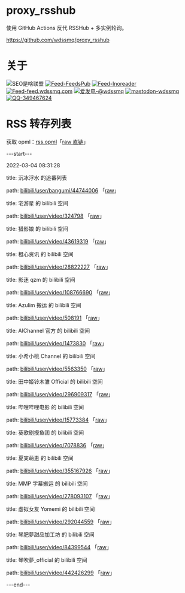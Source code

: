 # proxy_rsshub

使用 GitHub Actions 反代 RSSHub + 多实例轮询。

https://github.com/wdssmq/proxy_rsshub

# 关于

<p><img src="https://img.shields.io/badge/-SEO%E6%98%AF%E5%95%A5%E8%81%94%E7%9B%9F-yellowgreen" title="SEO是啥联盟" alt="SEO是啥联盟"> <a target="_blank" title="Feed-FeedsPub" href="https://feeds.pub/feed/https%3A%2F%2Fwww.wdssmq.com%2Ffeed.php"><img src="https://img.shields.io/badge/Feed-FeedsPub-brightgreen" title="Feed-FeedsPub" alt="Feed-FeedsPub"></a> <a target="_blank" title="Feed-Inoreader" href="https://www.innoreader.com/feed/https%3A%2F%2Fwww.wdssmq.com%2Ffeed.php"><img src="https://img.shields.io/badge/Feed-Inoreader-blue" title="Feed-Inoreader" alt="Feed-Inoreader"></a> <a target="_blank" title="Feed-feed.wdssmq.com" href="https://feed.wdssmq.com"><img src="https://img.shields.io/badge/Feed-feed.wdssmq.com-yellow" title="Feed-feed.wdssmq.com" alt="Feed-feed.wdssmq.com"></a> <a target="_blank" title="爱发电-@wdssmq" href="https://afdian.net/@wdssmq"><img src="https://img.shields.io/badge/%E7%88%B1%E5%8F%91%E7%94%B5-%40wdssmq-blueviolet" title="爱发电-@wdssmq" alt="爱发电-@wdssmq"></a> <a target="_blank" title="mastodon-wdssmq" href="https://wxw.moe/@wdssmq"><img src="https://img.shields.io/mastodon/follow/142218?domain=https%3A%2F%2Fwxw.moe%2F" title="mastodon-wdssmq" alt="mastodon-wdssmq"></a> <a target="_blank" title="QQ-349467624" href="https://wpa.qq.com/msgrd?v=3&uin=349467624&site=qq&menu=yes"><img src="https://img.shields.io/badge/QQ-349467624-0086F9" title="QQ-349467624" alt="QQ-349467624"></a></p>

# RSS 转存列表

获取 opml：[rss.opml](rss.opml "查看 opml")「[raw 直链](rss.opml?raw=true "raw 直链")」

---start---

2022-03-04 08:31:28

title: 沉冰浮水 的追番列表

path: [bilibili/user/bangumi/44744006](xml/bilibili_user_bangumi_44744006.xml "沉冰浮水 的追番列表") 「[raw](xml/bilibili_user_bangumi_44744006.xml?raw=true "沉冰浮水 的追番列表")」

title: 宅游星 的 bilibili 空间

path: [bilibili/user/video/324798](xml/bilibili_user_video_324798.xml "宅游星 的 bilibili 空间") 「[raw](xml/bilibili_user_video_324798.xml?raw=true "宅游星 的 bilibili 空间")」

title: 猎影娘 的 bilibili 空间

path: [bilibili/user/video/43619319](xml/bilibili_user_video_43619319.xml "猎影娘 的 bilibili 空间") 「[raw](xml/bilibili_user_video_43619319.xml?raw=true "猎影娘 的 bilibili 空间")」

title: 橙心资讯 的 bilibili 空间

path: [bilibili/user/video/28822227](xml/bilibili_user_video_28822227.xml "橙心资讯 的 bilibili 空间") 「[raw](xml/bilibili_user_video_28822227.xml?raw=true "橙心资讯 的 bilibili 空间")」

title: 影迷 qzm 的 bilibili 空间

path: [bilibili/user/video/108766690](xml/bilibili_user_video_108766690.xml "影迷 qzm 的 bilibili 空间") 「[raw](xml/bilibili_user_video_108766690.xml?raw=true "影迷 qzm 的 bilibili 空间")」

title: Azulim 搬运 的 bilibili 空间

path: [bilibili/user/video/508191](xml/bilibili_user_video_508191.xml "Azulim 搬运 的 bilibili 空间") 「[raw](xml/bilibili_user_video_508191.xml?raw=true "Azulim 搬运 的 bilibili 空间")」

title: AIChannel 官方 的 bilibili 空间

path: [bilibili/user/video/1473830](xml/bilibili_user_video_1473830.xml "AIChannel 官方 的 bilibili 空间") 「[raw](xml/bilibili_user_video_1473830.xml?raw=true "AIChannel 官方 的 bilibili 空间")」

title: 小希小桃 Channel 的 bilibili 空间

path: [bilibili/user/video/5563350](xml/bilibili_user_video_5563350.xml "小希小桃 Channel 的 bilibili 空间") 「[raw](xml/bilibili_user_video_5563350.xml?raw=true "小希小桃 Channel 的 bilibili 空间")」

title: 田中姬铃木雏 Official 的 bilibili 空间

path: [bilibili/user/video/296909317](xml/bilibili_user_video_296909317.xml "田中姬铃木雏 Official 的 bilibili 空间") 「[raw](xml/bilibili_user_video_296909317.xml?raw=true "田中姬铃木雏 Official 的 bilibili 空间")」

title: 哔哩哔哩电影 的 bilibili 空间

path: [bilibili/user/video/15773384](xml/bilibili_user_video_15773384.xml "哔哩哔哩电影 的 bilibili 空间") 「[raw](xml/bilibili_user_video_15773384.xml?raw=true "哔哩哔哩电影 的 bilibili 空间")」

title: 葵歌剧摸鱼团 的 bilibili 空间

path: [bilibili/user/video/7078836](xml/bilibili_user_video_7078836.xml "葵歌剧摸鱼团 的 bilibili 空间") 「[raw](xml/bilibili_user_video_7078836.xml?raw=true "葵歌剧摸鱼团 的 bilibili 空间")」

title: 夏実萌恵 的 bilibili 空间

path: [bilibili/user/video/355167926](xml/bilibili_user_video_355167926.xml "夏実萌恵 的 bilibili 空间") 「[raw](xml/bilibili_user_video_355167926.xml?raw=true "夏実萌恵 的 bilibili 空间")」

title: MMP 字幕搬运 的 bilibili 空间

path: [bilibili/user/video/278093107](xml/bilibili_user_video_278093107.xml "MMP 字幕搬运 的 bilibili 空间") 「[raw](xml/bilibili_user_video_278093107.xml?raw=true "MMP 字幕搬运 的 bilibili 空间")」

title: 虚拟女友 Yomemi 的 bilibili 空间

path: [bilibili/user/video/292044559](xml/bilibili_user_video_292044559.xml "虚拟女友 Yomemi 的 bilibili 空间") 「[raw](xml/bilibili_user_video_292044559.xml?raw=true "虚拟女友 Yomemi 的 bilibili 空间")」

title: 琴肥夢甜品加工坊 的 bilibili 空间

path: [bilibili/user/video/84399544](xml/bilibili_user_video_84399544.xml "琴肥夢甜品加工坊 的 bilibili 空间") 「[raw](xml/bilibili_user_video_84399544.xml?raw=true "琴肥夢甜品加工坊 的 bilibili 空间")」

title: 琴吹夢_official 的 bilibili 空间

path: [bilibili/user/video/442426299](xml/bilibili_user_video_442426299.xml "琴吹夢_official 的 bilibili 空间") 「[raw](xml/bilibili_user_video_442426299.xml?raw=true "琴吹夢_official 的 bilibili 空间")」


---end---
